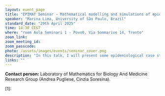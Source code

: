 ```yaml
---
layout: event_page
title: "EPIMAT Seminar - Mathematical modelling and simulations of epidemiological dynamics: the challenge of COVID-19 in Brazil"
speaker: "Marina Lima, University of São Paulo, Brazil"
standard_date: "29th April 2025"
time: 14:30 CEST
where: "room Aula Seminari 1 - Povo0, Via Sommarive 14, Trento"
zoom_link: 
zoom_meeting_id: 
zoom_passcode: 
photo: /assets/images/events/seminar_cover.png
description: "In this talk, I will present some epidemiological case studies, including several models built to describe the evolution of the COVID-19 pandemic situation in Brazil, considering the Gamma, Delta and Omicron variants and the vaccination status. For all models, I will present simulations according to the epidemiological situation analysed and their implications for the behaviour of the pandemic."
links: ""
---
```


**Contact person:**  Laboratory of Mathematics for Biology And Medicine Research Group (Andrea Pugliese, Cinzia Soresina).

[1]:
